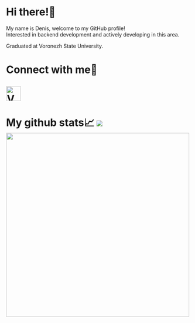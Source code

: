 <h1> 
  Hi there!👋
</h1> 

<a>
My name is Denis, welcome to my GitHub profile!
<br>
Interested in backend development and actively developing in this area.
  
Graduated at Voronezh State University.
</a>

<h1>
Connect with me🗿
  
[<img alt="VK" width="40px" src="https://cdn-icons-png.flaticon.com/512/174/174857.png" />][vk]
</h1>

<h1>My github stats📈 
  <img src="https://visitor-badge.glitch.me/badge?page_id=DenisRybas.visitor-badge&color=5194f0" />
<br>
<img width="500px" src="https://github-readme-stats.vercel.app/api?username=DenisRybas&show_icons=true&theme=tokyonight" />
</h1>

[vk]: https://www.linkedin.com/in/denis-rybas-a0ba01212/
